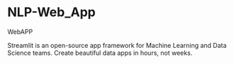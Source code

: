 # NLP-Web_App
WebAPP


Streamlit is an open-source app framework for Machine Learning and Data Science teams. Create beautiful data apps in hours, not weeks. 
